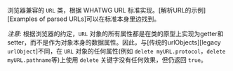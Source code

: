 <!-- YAML
added:
  - v7.0.0
  - v6.13.0
changes:
  - version: v10.0.0
    pr-url: https://github.com/nodejs/node/pull/18281
    description: The class is now available on the global object.
-->

浏览器兼容的 `URL` 类，根据 WHATWG URL 标准实现。[解析URL的示例][Examples of parsed URLs]可以在标准本身里边找到。

*注意*: 根据浏览器的约定，`URL` 对象的所有属性都是在类的原型上实现为getter和setter，而不是作为对象本身的数据属性。因此，与[传统的urlObjects][legacy `urlObject`]不同，在 `URL` 对象的任何属性(例如 `delete myURL.protocol`，`delete myURL.pathname`等)上使用 `delete` 关键字没有任何效果，但仍返回 `true`。
